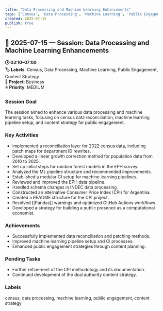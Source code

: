 ```yaml
---
title: "Data Processing and Machine Learning Enhancements"
tags: ['Census', 'Data Processing', 'Machine Learning', 'Public Engagement', 'Content Strategy']
created: 2025-07-15
publish: true
---
```


## 📅 2025-07-15 — Session: Data Processing and Machine Learning Enhancements

**🕒 03:10–07:00**  
**🏷️ Labels**: Census, Data Processing, Machine Learning, Public Engagement, Content Strategy  
**📂 Project**: Business  
**⭐ Priority**: MEDIUM  


### Session Goal
The session aimed to enhance various data processing and machine learning tasks, focusing on census data reconciliation, machine learning pipeline setup, and content strategy for public engagement.

### Key Activities
- Implemented a reconciliation layer for 2022 census data, including patch maps for department ID rewrites.
- Developed a linear growth correction method for population data from 2010 to 2025.
- Set up initial steps for random forest models in the EPH survey.
- Analyzed the ML pipeline structure and recommended improvements.
- Established a modular CI setup for machine learning pipelines.
- Reviewed and improved the EPH data pipeline.
- Handled schema changes in INDEC data processing.
- Constructed an alternative Consumer Price Index (CPI) for Argentina.
- Created a README structure for the CPI project.
- Resolved [[Pandas]] warnings and optimized GitHub Actions workflows.
- Developed a strategy for building a public presence as a computational economist.

### Achievements
- Successfully implemented data reconciliation and patching methods.
- Improved machine learning pipeline setup and CI processes.
- Enhanced public engagement strategies through content planning.

### Pending Tasks
- Further refinement of the CPI methodology and its documentation.
- Continued development of the dual authority content strategy.

### Labels
census, data processing, machine learning, public engagement, content strategy
